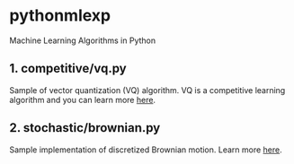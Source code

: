 # pythonmlexp

Machine Learning Algorithms in Python

## 1. competitive/vq.py 
Sample of vector quantization (VQ) algorithm. VQ is a competitive learning algorithm and you can learn more  [here](https://www.willamette.edu/~gorr/classes/cs449/Unsupervised/competitive.html).

## 2. stochastic/brownian.py
Sample implementation of discretized Brownian motion. Learn more [here](http://www.caam.rice.edu/~cox/stoch/dhigham.pdf).

